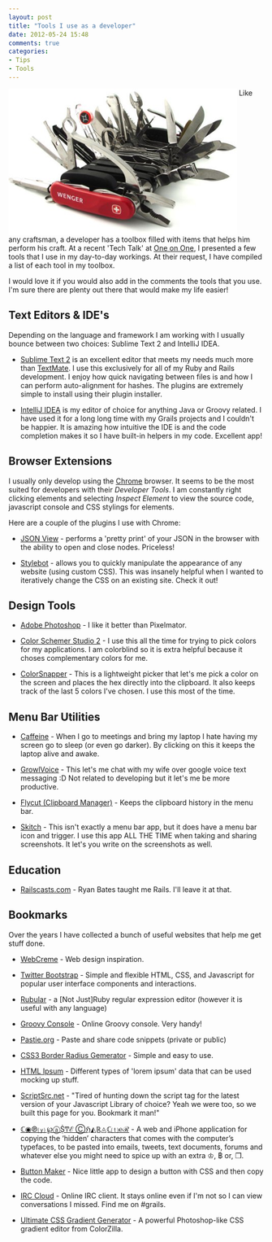 ```yaml
---
layout: post
title: "Tools I use as a developer"
date: 2012-05-24 15:48
comments: true
categories: 
- Tips
- Tools
---
```


<img src="/images/posts/swiss_army_knife.jpg" class="fleft" align="top" />
Like any craftsman, a developer has a toolbox filled with items that helps him perform his craft. At a recent 'Tech Talk' at <a href="http://1on1.com">One on One</a>, I presented a few tools that I use in my day-to-day workings. At their request, I have compiled a list of each tool in my toolbox.

I would love it if you would also add in the comments the tools that you use. I'm sure there are plenty out there that would make my life easier!

<div style="clear: both;"></div>

## Text Editors &amp; IDE's

Depending on the language and framework I am working with I usually bounce between two choices: Sublime Text 2 and IntelliJ IDEA.

* [Sublime Text 2](http://www.sublimetext.com/2) is an excellent editor that meets my needs much more than [TextMate](http://macromates.com). I use this exclusively for all of my Ruby and Rails development. I enjoy how quick navigating between files is and how I can perform auto-alignment for hashes. The plugins are extremely simple to install using their plugin installer.

* [IntelliJ IDEA](http://www.jetbrains.com/idea/) is my editor of choice for anything Java or Groovy related. I have used it for a long long time with my Grails projects and I couldn't be happier. It is amazing how intuitive the IDE is and the code completion makes it so I have built-in helpers in my code. Excellent app!

## Browser Extensions

I usually only develop using the [Chrome](http://www.google.com/chrome) browser. It seems to be the most suited for developers with their *Developer Tools*. I am constantly right clicking elements and selecting *Inspect Element* to view the source code, javascript console and CSS stylings for elements.

Here are a couple of the plugins I use with Chrome:

* [JSON View](https://chrome.google.com/webstore/detail/chklaanhfefbnpoihckbnefhakgolnmc) - performs a 'pretty print' of your JSON in the browser with the ability to open and close nodes. Priceless!

* [Stylebot](https://chrome.google.com/webstore/detail/oiaejidbmkiecgbjeifoejpgmdaleoha) - allows you to quickly manipulate the appearance of any website (using custom CSS). This was insanely helpful when I wanted to iteratively change the CSS on an existing site. Check it out!

## Design Tools

* [Adobe Photoshop](http://adobe.com/photoshop) - I like it better than Pixelmator.

* [Color Schemer Studio 2](http://www.colorschemer.com/) - I use this all the time for trying to pick colors for my applications. I am colorblind so it is extra helpful because it choses complementary colors for me.

* [ColorSnapper](http://colorsnapper.com/) - This is a lightweight picker that let's me pick a color on the screen and places the hex directly into the clipboard. It also keeps track of the last 5 colors I've chosen. I use this most of the time.

## Menu Bar Utilities

* [Caffeine](http://www.lightheadsw.com/caffeine/) - When I go to meetings and bring my laptop I hate having my screen go to sleep (or even go darker). By clicking on this it keeps the laptop alive and awake.

* [GrowlVoice](http://www.growlvoice.com/) - This let's me chat with my wife over google voice text messaging :D Not related to developing but it let's me be more productive.

* [Flycut (Clipboard Manager)](http://itunes.apple.com/us/app/flycut-clipboard-manager/id442160987?mt=12) - Keeps the clipboard history in the menu bar.

* [Skitch](http://skitch.com/) - This isn't exactly a menu bar app, but it does have a menu bar icon and trigger. I use this app ALL THE TIME when taking and sharing screenshots. It let's you write on the screenshots as well.

## Education

* [Railscasts.com](http://railscasts.com/) - Ryan Bates taught me Rails. I'll leave it at that.

## Bookmarks

Over the years I have collected a bunch of useful websites that help me get stuff done.

* [WebCreme](http://www.webcreme.com/) - Web design inspiration.

* [Twitter Bootstrap](http://twitter.github.com/bootstrap/) - Simple and flexible HTML, CSS, and Javascript for popular user interface components and interactions.

* [Rubular](http://rubular.com/) - a [Not Just]Ruby regular expression editor (however it is useful with any language)

* [Groovy Console]() - Online Groovy console. Very handy!

* [Pastie.org](http://pastie.org) - Paste and share code snippets (private or public)

* [CSS3 Border Radius Gemerator](http://border-radius.com/) - Simple and easy to use.

* [HTML Ipsum](http://html-ipsum.com/) - Different types of 'lorem ipsum' data that can be used mocking up stuff.

* [ScriptSrc.net](http://scriptsrc.net/) - "Tired of hunting down the script tag for the latest version of your Javascript Library of choice? Yeah we were too, so we built this page for you. Bookmark it man!"

* [ℂ◉℗⒴ ℘ⓐṨͲℰ Ⓒℌ◭ℝ◬ℂ⒯℮ℛ](http://copypastecharacter.com/) - A web and iPhone application for copying the ‘hidden’ characters that comes with the computer’s typefaces, to be pasted into emails, tweets, text documents, forums and whatever else you might need to spice up with an extra ♔, ฿ or, ❒.

* [Button Maker](http://css-tricks.com/examples/ButtonMaker/) - Nice little app to design a button with CSS and then copy the code.

* [IRC Cloud](https://irccloud.com) - Online IRC client. It stays online even if I'm not so I can view conversations I missed. Find me on #grails.

* [Ultimate CSS Gradient Generator](http://www.colorzilla.com/gradient-editor/) - A powerful Photoshop-like CSS gradient editor from ColorZilla.

